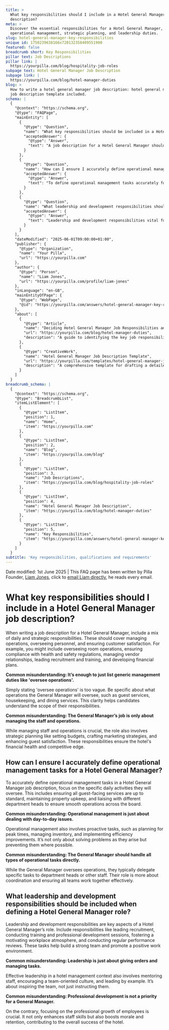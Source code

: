 ```yaml
---
title: >
  What key responsibilities should I include in a Hotel General Manager job
  description?
meta: >
  Discover the essential responsibilities for a Hotel General Manager, including
  operational management, strategic planning, and leadership duties.
slug: hotel-general-manager-key-responsibilities
unique id: 1750239638166x720132358409551900
featured: false
breadcrumb short: Key Responsibilities
pillar text: Job Descriptions
pillar link: |
  https://yourpilla.com/blog/hospitality-job-roles
subpage text: Hotel General Manager Job Description
subpage link: |
  https://yourpilla.com/blog/hotel-manager-duties
blog: >
  How to write a hotel general manager job description: hotel general manager
  job description template included.
schema: |
  {
    "@context": "https://schema.org",
    "@type": "FAQPage",
    "mainEntity": [
      {
        "@type": "Question",
        "name": "What key responsibilities should be included in a Hotel General Manager job description?",
        "acceptedAnswer": {
          "@type": "Answer",
          "text": "A job description for a Hotel General Manager should combine daily and strategic responsibilities that encompass managing operations, overseeing personnel, and ensuring customer satisfaction. Specific responsibilities could include overseeing room operations, ensuring health and safety compliance, managing vendor relationships, leading recruitment and training, and developing financial plans. Providing specific details on the operations managed, such as guest services, housekeeping, and dining, offers clarity and helps candidates understand the scope of their responsibilities."
        }
      },
      {
        "@type": "Question",
        "name": "How can I ensure I accurately define operational management tasks for a Hotel General Manager?",
        "acceptedAnswer": {
          "@type": "Answer",
          "text": "To define operational management tasks accurately for a Hotel General Manager, it is important to specify the daily activities they should oversee. This includes maintaining standards in all guest-facing services, ensuring proper property maintenance, and coordinating with department heads for seamless operations. Operational management also encompasses proactive tasks like planning for peak times, managing inventory, and implementing efficiency improvements, along with delegating specific operational tasks to appropriate team members."
        }
      },
      {
        "@type": "Question",
        "name": "What leadership and development responsibilities should be included when defining a Hotel General Manager role?",
        "acceptedAnswer": {
          "@type": "Answer",
          "text": "Leadership and development responsibilities vital for a Hotel General Manager's role include leading recruitment, conducting training and professional development sessions, fostering a motivating workplace atmosphere, and conducting regular performance reviews. Effective leadership involves mentoring team members, promoting a cooperative team environment, and leading by example, which enhances team morale, skills, and retention, ultimately benefiting the hotel's overall success."
        }
      }
    ],
    "dateModified": "2025-06-01T09:00:00+01:00",
    "publisher": {
      "@type": "Organization",
      "name": "Your Pilla",
      "url": "https://yourpilla.com"
    },
    "author": {
      "@type": "Person",
      "name": "Liam Jones",
      "url": "https://yourpilla.com/profile/liam-jones"
    },
    "inLanguage": "en-GB",
    "mainEntityOfPage": {
      "@type": "WebPage",
      "@id": "https://yourpilla.com/answers/hotel-general-manager-key-responsibilities"
    },
    "about": [
      {
        "@type": "Article",
        "name": "Deciding Hotel General Manager Job Responsibilities and Skills",
        "url": "https://yourpilla.com/blog/hotel-manager-duties",
        "description": "A guide to identifying the key job responsibilities and skills required for a Hotel General Manager."
      },
      {
        "@type": "CreativeWork",
        "name": "Hotel General Manager Job Description Template",
        "url": "https://yourpilla.com/templates/hotel-general-manager-job-description",
        "description": "A comprehensive template for drafting a detailed job description for a Hotel General Manager position."
      }
    ]
  }
breadcrumb_schema: |
  {
    "@context": "https://schema.org",
    "@type": "BreadcrumbList",
    "itemListElement": [
      {
        "@type": "ListItem",
        "position": 1,
        "name": "Home",
        "item": "https://yourpilla.com"
      },
      {
        "@type": "ListItem",
        "position": 2,
        "name": "Blog",
        "item": "https://yourpilla.com/blog"
      },
      {
        "@type": "ListItem",
        "position": 3,
        "name": "Job Descriptions",
        "item": "https://yourpilla.com/blog/hospitality-job-roles"
      },
      {
        "@type": "ListItem",
        "position": 4,
        "name": "Hotel General Manager Job Description",
        "item": "https://yourpilla.com/blog/hotel-manager-duties"
      },
      {
        "@type": "ListItem",
        "position": 5,
        "name": "Key Responsibilities",
        "item": "https://yourpilla.com/answers/hotel-general-manager-key-responsibilities"
      }
    ]
  }
subtitle: 'Key responsibilities, qualifications and requirements'
---
```


Date modified: 1st June 2025 | This FAQ page has been written by Pilla Founder, [Liam Jones](https://yourpilla.com/profile/liam-jones), click to [email Liam directly](https://mailto:liam@yourpilla.com), he reads every email.

# What key responsibilities should I include in a Hotel General Manager job description?

When writing a job description for a Hotel General Manager, include a mix of daily and strategic responsibilities. These should cover managing operations, overseeing personnel, and ensuring customer satisfaction. For example, you might include overseeing room operations, ensuring compliance with health and safety regulations, managing vendor relationships, leading recruitment and training, and developing financial plans.

**Common misunderstanding: It’s enough to just list generic management duties like 'oversee operations'.**

Simply stating 'oversee operations' is too vague. Be specific about what operations the General Manager will oversee, such as guest services, housekeeping, and dining services. This clarity helps candidates understand the scope of their responsibilities.

**Common misunderstanding: The General Manager’s job is only about managing the staff and operations.**

While managing staff and operations is crucial, the role also involves strategic planning like setting budgets, crafting marketing strategies, and enhancing guest satisfaction. These responsibilities ensure the hotel's financial health and competitive edge.

## How can I ensure I accurately define operational management tasks for a Hotel General Manager?

To accurately define operational management tasks in a Hotel General Manager job description, focus on the specific daily activities they will oversee. This includes ensuring all guest-facing services are up to standard, maintaining property upkeep, and liaising with different department heads to ensure smooth operations across the board.

**Common misunderstanding: Operational management is just about dealing with day-to-day issues.**

Operational management also involves proactive tasks, such as planning for peak times, managing inventory, and implementing efficiency improvements. It’s not only about solving problems as they arise but preventing them where possible.

**Common misunderstanding: The General Manager should handle all types of operational tasks directly.**

While the General Manager oversees operations, they typically delegate specific tasks to department heads or other staff. Their role is more about coordination and ensuring all teams work together effectively.

## What leadership and development responsibilities should be included when defining a Hotel General Manager role?

Leadership and development responsibilities are key aspects of a Hotel General Manager’s role. Include responsibilities like leading recruitment, conducting training and professional development sessions, fostering a motivating workplace atmosphere, and conducting regular performance reviews. These tasks help build a strong team and promote a positive work environment.

**Common misunderstanding: Leadership is just about giving orders and managing tasks.**

Effective leadership in a hotel management context also involves mentoring staff, encouraging a team-oriented culture, and leading by example. It’s about inspiring the team, not just instructing them.

**Common misunderstanding: Professional development is not a priority for a General Manager.**

On the contrary, focusing on the professional growth of employees is crucial. It not only enhances staff skills but also boosts morale and retention, contributing to the overall success of the hotel.
